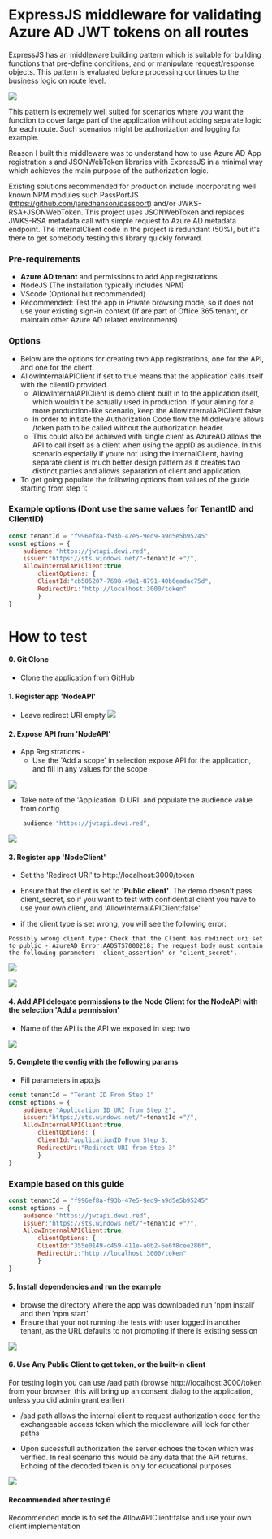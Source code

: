 ExpressJS middleware for validating Azure AD JWT tokens on all routes
===
ExpressJS has an middleware building pattern which is suitable for building functions that pre-define conditions, and or manipulate request/response objects. This pattern is evaluated before processing continues to the business logic on route level. 

![](img/Flow.png)

This pattern is extremely well suited for scenarios where you want the function to cover large part of the application without adding separate logic for each route. Such scenarios might be authorization and logging for example.


 Reason I built this middleware was to understand how to use Azure AD App registration s and JSONWebToken libraries with ExpressJS in a minimal way which achieves the main purpose of the authorization logic. 

Existing solutions recommended for production include incorporating well known NPM modules such PassPortJS (https://github.com/jaredhanson/passport) and/or JWKS-RSA+JSONWebToken. 
This project uses JSONWebToken and replaces JWKS-RSA metadata call with simple request to Azure AD metadata endpoint. The InternalClient code in the project is redundant (50%), but it's there to get somebody testing this library quickly forward.


### Pre-requirements
- **Azure AD tenant** and permissions to add App registrations
- NodeJS (The installation typically includes NPM)
- VScode (Optional but recommended)
- Recommended: Test the app in Private browsing mode, so it does not use your existing sign-in context (If are part of Office 365 tenant, or maintain other Azure AD related environments)

###  Options
- Below are the options for creating two App registrations, one for the API, and one for the client.
- AllowInternalAPIClient if set to true means that the application calls itself with the clientID provided.
    - AllowInternalAPIClient is demo client built in to the application itself, which wouldn't be actually used in production. If your aiming for a more production-like scenario, keep the AllowInternalAPIClient:false
    - In order to initiate the Authorization Code flow the Middleware allows /token path to be called without the authorization header. 
    - This could also be achieved with single client as AzureAD allows the API to call itself as a client when using the appID as audience. In this scenario especially if youre not using the internalClient, having separate client is much better design pattern as it creates two distinct parties and allows separation of client and application. 
- To get going populate the following options from values of the guide starting from step 1:

### Example options (Dont use the same values for TenantID and ClientID)

```javascript
const tenantId = "f996ef8a-f93b-47e5-9ed9-a9d5e5b95245"
const options = {
    audience:"https://jwtapi.dewi.red",
    issuer:"https://sts.windows.net/"+tenantId +"/",
    AllowInternalAPIClient:true,
        clientOptions: {
        ClientId:"cb505207-7698-49e1-8791-40b6eadac75d",
        RedirectUri:"http://localhost:3000/token"
        }
}
```


# How to test
#### 0. Git Clone
- Clone the application from GitHub
#### 1. Register app 'NodeAPI' 
- Leave redirect URI empty 
![](/img/CreateNodeAPI.png)
#### 2. Expose API from 'NodeAPI'
- App Registrations - 
    - Use the 'Add a scope' in selection expose API for the application, and fill in any values for the scope

![](img/exposeApiName.png)

- Take note of the 'Application ID URI' and populate the audience value from config 
```javascript
    audience:"https://jwtapi.dewi.red",
```

![](img/exposeAPI.png)



#### 3. Register app 'NodeClient'
- Set the 'Redirect URI' to http://localhost:3000/token
- Ensure that the client is set to **'Public client'**. The demo doesn't pass client_secret, so if you want to test with confidential client you have to use your own client, and 'AllowInternalAPIClient:false'

- if the client type is set wrong, you will see the following error:

```
Possibly wrong client type: Check that the Client has redirect uri set to public - AzureAD Error:AADSTS7000218: The request body must contain the following parameter: 'client_assertion' or 'client_secret'.
```
![](img/CreateClient.png)

![](img/ClientAndTenantProperties.png)

#### 4. Add API delegate permissions to the Node Client for the NodeAPI with the selection 'Add a permission'

- Name of the API is the API we exposed in step two

![](img/ClientDelegateAPI.png)




#### 5. Complete the config with the following params

- Fill parameters in app.js
```javascript
const tenantId = "Tenant ID From Step 1"
const options = {
    audience:"Application ID URI from Step 2",
    issuer:"https://sts.windows.net/"+tenantId +"/",
    AllowInternalAPIClient:true,
        clientOptions: {
        ClientId:"applicationID From Step 3,
        RedirectUri:"Redirect URI from Step 3"
        }
}
```

### Example based on this guide
```javascript
const tenantId = "f996ef8a-f93b-47e5-9ed9-a9d5e5b95245"
const options = {
    audience:"https://jwtapi.dewi.red",
    issuer:"https://sts.windows.net/"+tenantId +"/",
    AllowInternalAPIClient:true,
        clientOptions: {
        ClientId:"355e0149-c459-411e-a0b2-6e6f8cee286f",
        RedirectUri:"http://localhost:3000/token"
        }
}
```

#### 5. Install dependencies and run the example
- browse the directory where the app was downloaded run 'npm install' and then  'npm start'
- Ensure that your not running the tests with user logged in another tenant, as the URL defaults to not prompting if there is existing session

![](/img/NPM.PNG)

#### 6. Use Any Public Client to get token, or the built-in client
For testing login you can use /aad path (browse http://localhost:3000/token from your browser, this will bring up an consent dialog to the application, unless you did admin grant earlier) 
- /aad path allows the internal client to request authorization code for the exchangeable access token which the middleware will look for other paths

- Upon sucessfull authorization the server echoes the token which was verified. In real scenario this would be any data that the API returns. Echoing of the decoded token is only for educational purposes


![](/img/SvrResponse.png)

#### Recommended after testing 6
Recommended mode is to set the AllowAPIClient:false and use your own client implementation

